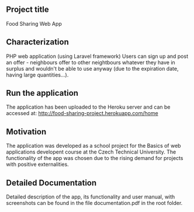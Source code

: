 ## Project title
Food Sharing Web App

## Characterization
PHP web application (using Laravel framework)
Users can sign up and post an offer - neighbours offer to other neightbours whatever they have in surplus and wouldn't be able to use anyway (due to the expiration date, having large quantities...).

## Run the application
The application has been uploaded to the Heroku server and can be accessed at: http://food-sharing-project.herokuapp.com/home

## Motivation
The application was developed as a school project for the Basics of web applications developent course at the Czech Technical University.
The functionality of the app was chosen due to the rising demand for projects with positive externalities.   

## Detailed Documentation
Detailed description of the app, its functionality and user manual, with screenshots can be found in the file documentation.pdf in the root folder.
